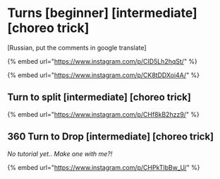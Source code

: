 # Turns \[beginner] \[intermediate] \[choreo trick]

\[Russian, put the comments in google translate]

{% embed url="https://www.instagram.com/p/CID5Lh2hqSt/" %}

{% embed url="https://www.instagram.com/p/CK8tDDXoi4A/" %}

## Turn to split \[intermediate] \[choreo trick]

{% embed url="https://www.instagram.com/p/CHf8kB2hzz9/" %}

## 360 Turn to Drop \[intermediate] \[choreo trick]

_No tutorial yet.. Make one with me?!_

{% embed url="https://www.instagram.com/p/CHPkTlbBw_U/" %}
